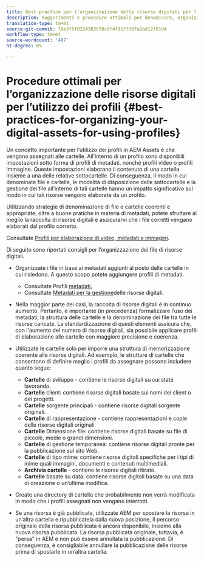```yaml
---
title: Best practice per l’organizzazione delle risorse digitali per l’utilizzo dei profili
description: Suggerimenti e procedure ottimali per denominare, organizzare e gestire i metadati per i file di risorse digitali.
translation-type: tm+mt
source-git-commit: 78e3f5f0324383578c8f4f91f7d07a2bd12f01d4
workflow-type: tm+mt
source-wordcount: '487'
ht-degree: 0%

---
```



# Procedure ottimali per l’organizzazione delle risorse digitali per l’utilizzo dei profili {#best-practices-for-organizing-your-digital-assets-for-using-profiles}

Un concetto importante per l’utilizzo dei profili in AEM Assets è che vengono assegnati alle cartelle. All’interno di un profilo sono disponibili impostazioni sotto forma di profili di metadati, nonché profili video o profili immagine. Queste impostazioni elaborano il contenuto di una cartella insieme a una delle relative sottocartelle. Di conseguenza, il modo in cui denominate file e cartelle, le modalità di disposizione delle sottocartelle e la gestione dei file all’interno di tali cartelle hanno un impatto significativo sul modo in cui tali risorse vengono elaborate da un profilo.

Utilizzando strategie di denominazione di file e cartelle coerenti e appropriate, oltre a buone pratiche in materia di metadati, potete sfruttare al meglio la raccolta di risorse digitali e assicurarvi che i file corretti vengano elaborati dal profilo corretto.

Consultate [Profili per elaborazione di video, metadati e immagini](processing-profiles.md).

Di seguito sono riportati consigli per l’organizzazione dei file di risorse digitali.

* Organizzate i file in base ai metadati aggiunti al posto delle cartelle in cui risiedono. A questo scopo potete aggiungere profili di metadati.

   * Consultate Profili [metadati.](/help/assets/metadata-profiles.md)
   * Consultate [Metadati per la gestione](/help/assets/manage-metadata.md)delle risorse digitali.

* Nella maggior parte dei casi, la raccolta di risorse digitali è in continuo aumento. Pertanto, è importante (in precedenza) formalizzare l’uso dei metadati, la struttura delle cartelle e la denominazione dei file tra tutte le risorse caricate. La standardizzazione di questi elementi assicura che, con l&#39;aumento del numero di risorse digitali, sia possibile applicare profili di elaborazione alle cartelle con maggiore precisione e coerenza.
* Utilizzate le cartelle solo per imporre una struttura di memorizzazione coerente alle risorse digitali. Ad esempio, le strutture di cartelle che consentono di definire meglio i profili da assegnare possono includere quanto segue:

   * **Cartelle** di sviluppo - contiene le risorse digitali su cui state lavorando.
   * **Cartelle** client: contiene risorse digitali basate sui nomi dei client o dei progetti.
   * **Cartelle** sorgente principali - contiene risorse digitali sorgente originali.
   * **Cartelle** di rappresentazione - contiene rappresentazioni e copie delle risorse digitali originali.
   * **Cartelle** Dimensione file: contiene risorse digitali basate su file di piccole, medie o grandi dimensioni.
   * **Cartelle** di gestione temporanea: contiene risorse digitali pronte per la pubblicazione sul sito Web.
   * **Cartelle** di tipo mime: contiene risorse digitali specifiche per i tipi di mime quali immagini, documenti e contenuti multimediali.
   * **Archivia cartelle** - contiene le risorse digitali ritirate.
   * **Cartelle** basate su data: contiene risorse digitali basate su una data di creazione o un’ultima modifica.

* Create una directory di cartelle che probabilmente non verrà modificata in modo che i profili assegnati non vengano interrotti.
* Se una risorsa è già pubblicata, utilizzate AEM per spostare la risorsa in un’altra cartella e ripubblicatela dalla nuova posizione, il percorso originale della risorsa pubblicata è ancora disponibile, insieme alla nuova risorsa pubblicata. La risorsa pubblicata originale, tuttavia, è &quot;persa&quot; in AEM e non può essere annullata la pubblicazione. Di conseguenza, è consigliabile annullare la pubblicazione delle risorse prima di spostarle in un’altra cartella.

